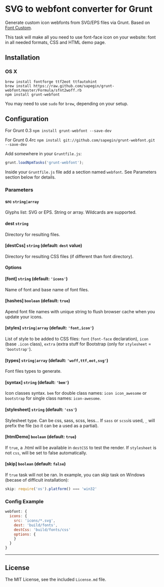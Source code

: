 # SVG to webfont converter for Grunt

Generate custom icon webfonts from SVG/EPS files via Grunt. Based on [Font Custom](http://endtwist.github.com/fontcustom/).

This task will make all you need to use font-face icon on your website: font in all needed formats, CSS and HTML demo page.


## Installation

### OS X

```
brew install fontforge ttf2eot ttfautohint
brew install https://raw.github.com/sapegin/grunt-webfont/master/Formula/sfnt2woff.rb
npm install grunt-webfont
```

You may need to use `sudo` for `brew`, depending on your setup.


## Configuration

For Grunt 0.3
`npm install grunt-webfont --save-dev`

For Grunt 0.4rc
`npm install git://github.com/sapegin/grunt-webfont.git --save-dev`

Add somewhere in your `Gruntfile.js`:

```javascript
grunt.loadNpmTasks('grunt-webfont');
```

Inside your `Gruntfile.js` file add a section named `webfont`. See Parameters section below for details.


### Parameters

#### src `string|array`

Glyphs list: SVG or EPS. String or array. Wildcards are supported.

#### dest `string`

Directory for resulting files.

#### [destCss] `string` (default: `dest` value)

Directory for resulting CSS files (if different than font directory).

#### Options

#### [font] `string` (default: `'icons'`)

Name of font and base name of font files.

#### [hashes] `boolean` (default: `true`)

Apend font file names with unique string to flush browser cache when you update your icons.

#### [styles] `string|array` (default: `'font,icon'`)

List of style to be added to CSS files: `font` (`font-face` declaration), `icon` (base `.icon` class), `extra` (extra stuff for Bootstrap (only for `stylesheet` = `'bootstrap'`).

#### [types] `string|array` (default: `'woff,ttf,eot,svg'`)

Font files types to generate.

#### [syntax] `string` (default: `'bem'`)

Icon classes syntax. `bem` for double class names: `icon icon_awesome` or `bootstrap` for single class names: `icon-awesome`.

#### [stylesheet] `string` (default: `'css'`)

Stylesheet type. Can be css, sass, scss, less... If `sass` or `scss`is used, `_` will prefix the file (so it can be a used as a partial).

#### [htmlDemo] `boolean` (default: `true`)

If `true`, a .html will be available in `destCSS` to test the render.
If `stylesheet` is not `css`, will be set to false automatically.

#### [skip] `boolean` (default: `false`)

If `true` task will not be ran. In example, you can skip task on Windows (becase of difficult installation):

``` javascript
skip: require('os').platform() === 'win32'
```


### Config Example

``` javascript
webfont: {
  icons: {
    src: 'icons/*.svg',
    dest: 'build/fonts',
    destCss: 'build/fonts/css'
    options: {
    }
  }
}
```


---

## License

The MIT License, see the included `License.md` file.
